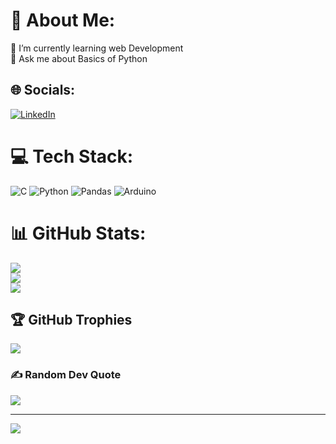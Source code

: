 # 💫 About Me:
🌱 I’m currently learning web Development<br>💬 Ask me about Basics of Python


## 🌐 Socials:
[![LinkedIn](https://img.shields.io/badge/LinkedIn-%230077B5.svg?logo=linkedin&logoColor=white)](https://linkedin.com/in/sanjay-ramesh-92826a262) 

# 💻 Tech Stack:
![C](https://img.shields.io/badge/c-%2300599C.svg?style=plastic&logo=c&logoColor=white) ![Python](https://img.shields.io/badge/python-3670A0?style=plastic&logo=python&logoColor=ffdd54) ![Pandas](https://img.shields.io/badge/pandas-%23150458.svg?style=plastic&logo=pandas&logoColor=white) ![Arduino](https://img.shields.io/badge/-Arduino-00979D?style=plastic&logo=Arduino&logoColor=white)
# 📊 GitHub Stats:
![](https://github-readme-stats.vercel.app/api?username=Sanjay-Ramesh&theme=radical&hide_border=true&include_all_commits=true&count_private=true)<br/>
![](https://github-readme-streak-stats.herokuapp.com/?user=Sanjay-Ramesh&theme=radical&hide_border=true)<br/>
![](https://github-readme-stats.vercel.app/api/top-langs/?username=Sanjay-Ramesh&theme=radical&hide_border=true&include_all_commits=true&count_private=true&layout=compact)

## 🏆 GitHub Trophies
![](https://github-profile-trophy.vercel.app/?username=Sanjay-Ramesh&theme=radical&no-frame=true&no-bg=false&margin-w=4)

### ✍️ Random Dev Quote
![](https://quotes-github-readme.vercel.app/api?type=horizontal&theme=radical)

---
[![](https://visitcount.itsvg.in/api?id=Sanjay-Ramesh&icon=0&color=0)](https://visitcount.itsvg.in)

<!-- Proudly created with GPRM ( https://gprm.itsvg.in ) -->
